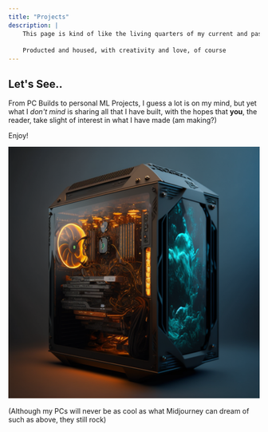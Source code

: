 ```yaml
---
title: "Projects"
description: | 
    This page is kind of like the living quarters of my current and past projects

    Producted and housed, with creativity and love, of course
---
```


## Let's See..

From PC Builds to personal ML Projects, I guess a lot is on my mind, but yet what I *don't mind* is sharing all that I have built, with the hopes that **you**, the reader, take slight of interest in what I have made (am making?)

Enjoy!

![Gaming PC](mj-gaming-pc.png)

(Although my PCs will never be as cool as what Midjourney can dream of such as above, they still rock)